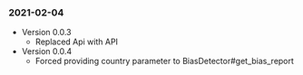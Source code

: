 ### 2021-02-04

* Version 0.0.3
    * Replaced Api with API
* Version 0.0.4
    * Forced providing country parameter to BiasDetector#get_bias_report
